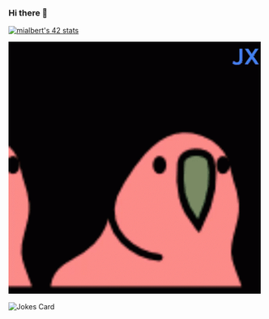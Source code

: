 ### Hi there 👋

[![mialbert's 42 stats](https://badge42.herokuapp.com/api/stats/mialbert?privacyName=true&cursus=42cursus)](https://github.com/JaeSeoKim/badge42)

![Alt Text](party-parrot-rgb-rainbow-dance-cool.gif)

![Jokes Card](https://readme-jokes.vercel.app/api)
